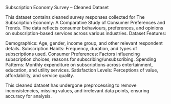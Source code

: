 Subscription Economy Survey – Cleaned Dataset

This dataset contains cleaned survey responses collected for The Subscription Economy: A Comparative Study of Consumer Preferences and Trends. The data reflects consumer behaviours, preferences, and opinions on subscription-based services across various industries.
Dataset Features:

Demographics: Age, gender, income group, and other relevant respondent details.
Subscription Habits: Frequency, duration, and types of subscriptions used.
Consumer Preferences: Factors influencing subscription choices, reasons for subscribing/unsubscribing.
Spending Patterns: Monthly expenditure on subscriptions across entertainment, education, and utility services.
Satisfaction Levels: Perceptions of value, affordability, and service quality.

This cleaned dataset has undergone preprocessing to remove inconsistencies, missing values, and irrelevant data points, ensuring accuracy for analysis.
